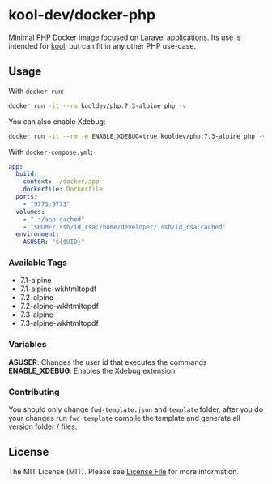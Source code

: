 # kool-dev/docker-php


Minimal PHP Docker image focused on Laravel applications. Its use is intended for [kool](https://github.com/kool-dev/kool), but can fit in any other PHP use-case.

## Usage

With `docker run`:

```sh
docker run -it --rm kooldev/php:7.3-alpine php -v
```

You can also enable Xdebug:

```sh
docker run -it --rm -e ENABLE_XDEBUG=true kooldev/php:7.3-alpine php -v
```

With `docker-compose.yml`:

```yaml
app:
  build:
    context: ./docker/app
    dockerfile: Dockerfile
  ports:
    - "9773:9773"
  volumes:
    - ".:/app:cached"
    - "$HOME/.ssh/id_rsa:/home/developer/.ssh/id_rsa:cached"
  environment:
    ASUSER: "${$UID}"
```

### Available Tags

- 7.1-alpine
- 7.1-alpine-wkhtmltopdf
- 7.2-alpine
- 7.2-alpine-wkhtmltopdf
- 7.3-alpine
- 7.3-alpine-wkhtmltopdf

### Variables

**ASUSER**: Changes the user id that executes the commands
**ENABLE_XDEBUG**: Enables the Xdebug extension

### Contributing

You should only change `fwd-template.json` and `template` folder, after you do your changes run `fwd template` compile the template and generate all version folder / files.

## License

The MIT License (MIT). Please see [License File](LICENSE.md) for more information.
